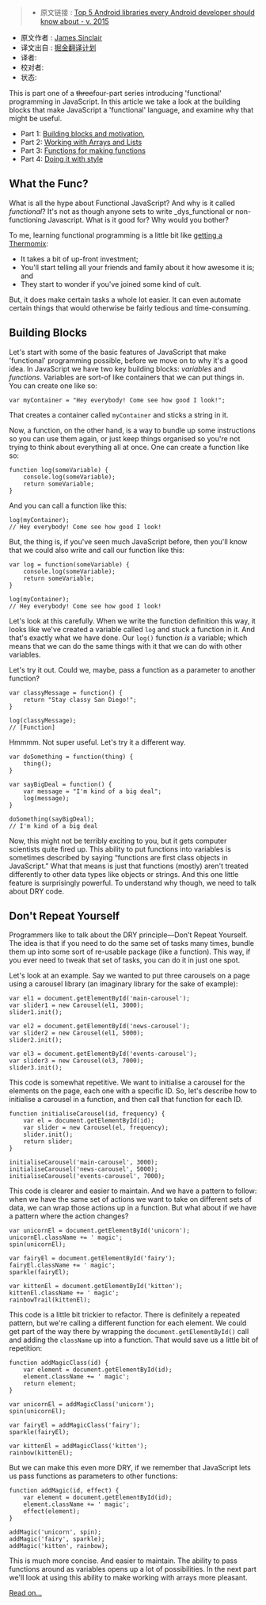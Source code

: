 > * 原文链接 : [Top 5 Android libraries every Android developer should know about - v. 2015](https://infinum.co/the-capsized-eight/articles/top-five-android-libraries-every-android-developer-should-know-about-v2015)
* 原文作者 : [James Sinclair](http://jrsinclair.com/about.html)
* 译文出自 : [掘金翻译计划](https://github.com/xitu/gold-miner)
* 译者: 
* 校对者: 
* 状态: 


This is part one of a <strike>three</strike>four-part series introducing 'functional' programming in JavaScript. In this article we take a look at the building blocks that make JavaScript a 'functional' language, and examine why that might be useful.

*   Part 1: [Building blocks and motivation](/articles/2016/gentle-introduction-to-functional-javascript-intro/),
*   Part 2: [Working with Arrays and Lists](/articles/2016/gentle-introduction-to-functional-javascript-arrays/)
*   Part 3: [Functions for making functions](/articles/2016/gentle-introduction-to-functional-javascript-functions/)
*   Part 4: [Doing it with style](/articles/2016/gentle-introduction-to-functional-javascript-style/)

## What the Func?

What is all the hype about Functional JavaScript? And why is it called _functional_? It's not as though anyone sets to write _dys_functional or non-functioning Javascript. What is it good for? Why would you bother?

To me, learning functional programming is a little bit like [getting a Thermomix](http://youtu.be/4yr_etbfZtQ):

*   It takes a bit of up-front investment;
*   You'll start telling all your friends and family about it how awesome it is; and
*   They start to wonder if you've joined some kind of cult.

But, it does make certain tasks a whole lot easier. It can even automate certain things that would otherwise be fairly tedious and time-consuming.

## Building Blocks

Let's start with some of the basic features of JavaScript that make 'functional' programming possible, before we move on to why it's a good idea. In JavaScript we have two key building blocks: _variables_ and _functions_. Variables are sort-of like containers that we can put things in. You can create one like so:

    var myContainer = "Hey everybody! Come see how good I look!";

That creates a container called `myContainer` and sticks a string in it.

Now, a function, on the other hand, is a way to bundle up some instructions so you can use them again, or just keep things organised so you're not trying to think about everything all at once. One can create a function like so:

    function log(someVariable) {
        console.log(someVariable);
        return someVariable;
    }

And you can call a function like this:

    log(myContainer);
    // Hey everybody! Come see how good I look!

But, the thing is, if you've seen much JavaScript before, then you'll know that we could also write and call our function like this:

    var log = function(someVariable) {
        console.log(someVariable);
        return someVariable;
    }

    log(myContainer);
    // Hey everybody! Come see how good I look!

Let's look at this carefully. When we write the function definition this way, it looks like we've created a variable called `log` and stuck a function in it. And that's exactly what we have done. Our `log()` function _is_ a variable; which means that we can do the same things with it that we can do with other variables.

Let's try it out. Could we, maybe, pass a function as a parameter to another function?

    var classyMessage = function() {
        return "Stay classy San Diego!";
    }

    log(classyMessage);
    // [Function]

Hmmmm. Not super useful. Let's try it a different way.

    var doSomething = function(thing) {
        thing();
    }

    var sayBigDeal = function() {
        var message = "I'm kind of a big deal";
        log(message);
    }

    doSomething(sayBigDeal);
    // I'm kind of a big deal

Now, this might not be terribly exciting to you, but it gets computer scientists quite fired up. This ability to put functions into variables is sometimes described by saying “functions are first class objects in JavaScript.” What that means is just that functions (mostly) aren't treated differently to other data types like objects or strings. And this one little feature is surprisingly powerful. To understand why though, we need to talk about DRY code.

## Don't Repeat Yourself

Programmers like to talk about the DRY principle—Don't Repeat Yourself. The idea is that if you need to do the same set of tasks many times, bundle them up into some sort of re-usable package (like a function). This way, if you ever need to tweak that set of tasks, you can do it in just one spot.

Let's look at an example. Say we wanted to put three carousels on a page using a carousel library (an imaginary library for the sake of example):

    var el1 = document.getElementById('main-carousel');
    var slider1 = new Carousel(el1, 3000);
    slider1.init();

    var el2 = document.getElementById('news-carousel');
    var slider2 = new Carousel(el1, 5000);
    slider2.init();

    var el3 = document.getElementById('events-carousel');
    var slider3 = new Carousel(el3, 7000);
    slider3.init();

This code is somewhat repetitive. We want to initialise a carousel for the elements on the page, each one with a specific ID. So, let's describe how to initialise a carousel in a function, and then call that function for each ID.

    function initialiseCarousel(id, frequency) {
        var el = document.getElementById(id);
        var slider = new Carousel(el, frequency);
        slider.init();
        return slider;
    }

    initialiseCarousel('main-carousel', 3000);
    initialiseCarousel('news-carousel', 5000);
    initialiseCarousel('events-carousel', 7000);

This code is clearer and easier to maintain. And we have a pattern to follow: when we have the same set of actions we want to take on different sets of data, we can wrap those actions up in a function. But what about if we have a pattern where the action changes?

    var unicornEl = document.getElementById('unicorn');
    unicornEl.className += ' magic';
    spin(unicornEl);

    var fairyEl = document.getElementById('fairy');
    fairyEl.className += ' magic';
    sparkle(fairyEl);

    var kittenEl = document.getElementById('kitten');
    kittenEl.className += ' magic';
    rainbowTrail(kittenEl);

This code is a little bit trickier to refactor. There is definitely a repeated pattern, but we're calling a different function for each element. We could get part of the way there by wrapping the `document.getElementById()` call and adding the `className` up into a function. That would save us a little bit of repetition:

    function addMagicClass(id) {
        var element = document.getElementById(id);
        element.className += ' magic';
        return element;
    }

    var unicornEl = addMagicClass('unicorn');
    spin(unicornEl);

    var fairyEl = addMagicClass('fairy');
    sparkle(fairyEl);

    var kittenEl = addMagicClass('kitten');
    rainbow(kittenEl);

But we can make this even more DRY, if we remember that JavaScript lets us pass functions as parameters to other functions:

    function addMagic(id, effect) {
        var element = document.getElementById(id);
        element.className += ' magic';
        effect(element);
    }

    addMagic('unicorn', spin);
    addMagic('fairy', sparkle);
    addMagic('kitten', rainbow);

This is much more concise. And easier to maintain. The ability to pass functions around as variables opens up a lot of possibilities. In the next part we'll look at using this ability to make working with arrays more pleasant.

[Read on…](http://jrsinclair.com/articles/2016/gentle-introduction-to-functional-javascript-arrays/)
